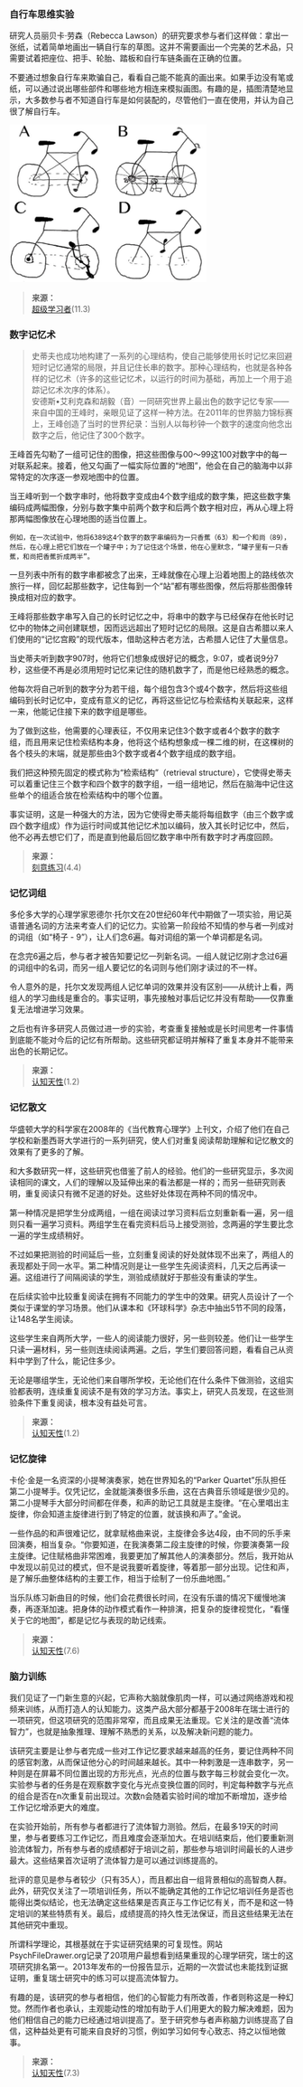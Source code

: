 
### 自行车思维实验

研究人员丽贝卡·劳森（Rebecca Lawson）的研究要求参与者们这样做：拿出一张纸，试着简单地画出一辆自行车的草图。这并不需要画出一个完美的艺术品，只需要试着把座位、把手、轮胎、踏板和自行车链条画在正确的位置。

不要通过想象自行车来欺骗自己，看看自己能不能真的画出来。如果手边没有笔或纸，可以通过说出哪些部件和哪些地方相连来模拟画图。有趣的是，插图清楚地显示，大多数参与者不知道自行车是如何装配的，尽管他们一直在使用，并认为自己很了解自行车。

<img src="/img/notes/自行车草图.jpg" alt="自行车草图" width=350>

>**来源：**  
>[超级学习者](/读书/学习/超级学习者.md)(11.3)

### 数字记忆术

>史蒂夫也成功地构建了一系列的心理结构，使自己能够使用长时记忆来回避短时记忆通常的局限，并且记住长串的数字。那种心理结构，也就是各种各样的记忆术（许多的这些记忆术，以运行的时间为基础，再加上一个用于追踪记忆术次序的体系）。  
>安德斯•艾利克森和胡毅（音）一同研究世界上最出色的数字记忆专家——来自中国的王峰时，亲眼见证了这样一种方法。在2011年的世界脑力锦标赛上，王峰创造了当时的世界纪录：当别人以每秒钟一个数字的速度向他念出数字之后，他记住了300个数字。  

王峰首先勾勒了一组可记住的图像，把这些图像与00～99这100对数字中的每一对联系起来。接着，他又勾画了一幅实际位置的“地图”，他会在自己的脑海中以非常特定的次序逐一参观地图中的位置。

当王峰听到一个数字串时，他将数字变成由4个数字组成的数字集，把这些数字集编码成两幅图像，分别与数字集中前两个数字和后两个数字相对应，再从心理上将那两幅图像放在心理地图的适当位置上。

```
例如，在一次试验中，他将6389这4个数字的数字串编码为一只香蕉（63）和一个和尚（89），然后，在心理上把它们放在一个罐子中；为了记住这个场景，他在心里默念，“罐子里有一只香蕉，和尚把香蕉折成两半”。
```

一旦列表中所有的数字串都被念了出来，王峰就像在心理上沿着地图上的路线依次旅行一样，回忆起那些数字，记住每到一个“站”都有哪些图像，然后将那些图像转换成相对应的数字。

王峰将那些数字串写入自己的长时记忆之中，将串中的数字与已经保存在他长时记忆中的物体之间创建联想，因而远远超出了短时记忆的局限。这是自古希腊以来人们使用的“记忆宫殿”的现代版本，借助这种古老方法，古希腊人记住了大量信息。 
 
当史蒂夫听到数字907时，他将它们想象成很好记的概念，9:07，或者说9分7秒，这些便不再是必须用短时记忆来记住的随机数字了，而是他已经熟悉的概念。

他每次将自己听到的数字分为若干组，每个组包含3个或4个数字，然后将这些组编码到长时记忆中，变成有意义的记忆，再将这些记忆与检索结构关联起来，这样一来，他能记住接下来的数字组是哪些。

为了做到这些，他需要的心理表征，不仅用来记住3个数字或者4个数字的数字组，而且用来记住检索结构本身，他将这个结构想象成一棵二维的树，在这棵树的各个枝头的末端，就是那些由3个数字或者4个数字组成的数字组。

我们把这种预先固定的模式称为“检索结构”（retrieval structure），它使得史蒂夫可以着重记住三个数字和四个数字的数字组，一组一组地记，然后在脑海中记住这些单个的组适合放在检索结构中的哪个位置。

事实证明，这是一种强大的方法，因为它使得史蒂夫能将每组数字（由三个数字或四个数字组成）作为运行时间或其他记忆术加以编码，放入其长时记忆中，然后，他不必再去想它们了，而是直到他最后回忆数字串中所有数字时才再度回顾。

>**来源：**  
>[刻意练习](读书/学习/刻意练习.md)(4.4)

### 记忆词组

多伦多大学的心理学家恩德尔·托尔文在20世纪60年代中期做了一项实验，用记英语普通名词的方法来考查人们的记忆力。实验第一阶段给不知情的参与者一列成对的词组（如“椅子 - 9”），让人们念6遍。每对词组的第一个单词都是名词。

在念完6遍之后，参与者才被告知要记忆一列新名词。一组人就记忆刚才念过6遍的词组中的名词，而另一组人要记忆的名词则与他们刚才读过的不一样。

令人意外的是，托尔文发现两组人记忆单词的效果并没有区别——从统计上看，两组人的学习曲线是重合的。事实证明，事先接触对事后记忆并没有帮助——仅靠重复无法增进学习效果。

之后也有许多研究人员做过进一步的实验，考查重复接触或是长时间思考一件事情到底能不能对今后的记忆有所帮助。这些研究都证明并解释了重复本身并不能带来出色的长期记忆。

>**来源：**  
>[认知天性](/读书/学习/认知天性.md)(1.2)

### 记忆散文

华盛顿大学的科学家在2008年的《当代教育心理学》上刊文，介绍了他们在自己学校和新墨西哥大学进行的一系列研究，使人们对重复阅读帮助理解和记忆散文的效果有了更多的了解。

和大多数研究一样，这些研究也借鉴了前人的经验。他们的一些研究显示，多次阅读相同的课文，人们的理解以及延伸出来的看法都是一样的；而另一些研究则表明，重复阅读只有微不足道的好处。这些好处体现在两种不同的情况中。

第一种情况是把学生分成两组，一组在阅读过学习资料后立刻重新看一遍，另一组则只看一遍学习资料。两组学生在看完资料后马上接受测验，念两遍的学生要比念一遍的学生成绩稍好。

不过如果把测验的时间延后一些，立刻重复阅读的好处就体现不出来了，两组人的表现都处于同一水平。第二种情况则是让一些学生先阅读资料，几天之后再读一遍。这组进行了间隔阅读的学生，测验成绩就好于那些没有重读的学生。


在后续实验中比较重复阅读在拥有不同能力的学生中的效果。研究人员设计了一个类似于课堂的学习场景。他们从课本和《环球科学》杂志中抽出5节不同的段落，让148名学生阅读。

这些学生来自两所大学，一些人的阅读能力很好，另一些则较差。他们让一些学生只读一遍材料，另一些则连续阅读两遍。之后，学生们要回答问题，看看自己从资料中学到了什么，能记住多少。

无论是哪组学生，无论他们来自哪所学校，无论他们在什么条件下做测验，这组实验都表明，连续重复阅读不是有效的学习方法。事实上，研究人员发现，在这些测验条件下重复阅读，根本没有益处可言。

>**来源：**  
>[认知天性](/读书/学习/认知天性.md)(1.2)

### 记忆旋律

卡伦·金是一名资深的小提琴演奏家，她在世界知名的“Parker Quartet”乐队担任第二小提琴手。仅凭记忆，金就能演奏很多乐曲，这在古典音乐领域是很少见的。第二小提琴手大部分时间都在伴奏，和声的助记工具就是主旋律。“在心里唱出主旋律，你会知道主旋律进行到了特定的位置，就该换和声了。”金说。

一些作品的和声很难记忆，就拿赋格曲来说，主旋律会多达4段，由不同的乐手来回演奏，相当复杂。“你要知道，在我演奏第二段主旋律的时候，你要演奏第一段主旋律。记住赋格曲非常困难，我要更加了解其他人的演奏部分。然后，我开始从中发现以前见过的模式，但不是说我要听着旋律，等着那一部分出现。记住和声，是了解乐曲整体结构的主要工作，相当于绘制了一份乐曲地图。”

当乐队练习新曲目的时候，他们会花费很长时间，在没有乐谱的情况下缓慢地演奏，再逐渐加速。把身体的动作模式看作一种排演，把复杂的旋律视觉化，“看懂关于它的地图”，都是记忆与表现的助记线索。

>**来源：**  
>[认知天性](/读书/学习/认知天性.md)(7.6)

### 脑力训练

我们见证了一门新生意的兴起，它声称大脑就像肌肉一样，可以通过网络游戏和视频来训练，从而打造人的认知能力。这类产品大部分都基于2008年在瑞士进行的一项研究，但这项研究的范围非常窄，而且成果无法重现。它关注的是改善“流体智力”，也就是抽象推理、理解不熟悉的关系，以及解决新问题的能力。

该研究主要是让参与者完成一些对工作记忆要求越来越高的任务，要记住两种不同的感官刺激，从而保证他分心的时间越来越长。其中一种刺激是一连串数字，另一种则是在屏幕不同位置出现的方形光点，光点的位置与数字每三秒就会变化一次。实验参与者的任务是在观察数字变化与光点变换位置的同时，判定每种数字与光点的组合是否在n次重复前出现过。次数n会随着实验时间的增加不断增加，逐步给工作记忆增添更大的难度。

在实验开始前，所有参与者都进行了流体智力测验。然后，在最多19天的时间里，参与者要练习工作记忆，而且难度会逐渐加大。在培训结束后，他们要重新测验流体智力，所有参与者的成绩都好于培训之前，那些参与培训时间最长的人进步最大。这些结果首次证明了流体智力是可以通过训练提高的。

批评的意见是参与者较少（只有35人），而且都出自一组背景相似的高智商人群。此外，研究仅关注了一项培训任务，所以不能确定其他的工作记忆培训任务是否也能得出类似结论，也无法确定这些结果是否真正与工作记忆有关，而不是和这一特定培训的某些特质有关。最后，成绩提高的持久性无法保证，而且这些结果无法在其他研究中重现。

所谓科学理论，其根基就在于实证研究结果的可复现性。网站PsychFileDrawer.org记录了20项用户最想看到结果重现的心理学研究，瑞士的这项研究排名第一。2013年发布的一份报告显示，近期的一次尝试也未能找到证据证明，重复瑞士研究中的练习可以提高流体智力。

有趣的是，该研究的参与者相信，他们的心智能力有所改善，作者则称这是一种幻觉。然而作者也承认，主观能动性的增加有助于人们用更大的毅力解决难题，因为他们相信自己的能力已经通过培训提高了。至于研究参与者声称脑力训练提高了自信，这种益处更有可能来自良好的习惯，例如学习如何专心致志、持之以恒地做事。

>**来源：**  
>[认知天性](/读书/学习/认知天性.md)(7.3)

